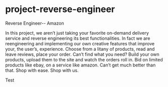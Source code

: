 # project-reverse-engineer

Reverse Engineer-- Amazon

In this project, we aren’t just taking your favorite on-demand delivery service and reverse engineering its best functionalities. In fact we are reengineering and implementing our own creative features that improve your, the user’s, experience. Choose from a litany of products, read and leave reviews, place your order. Can’t find what you need? Build your own products, upload them to the site and watch the orders roll in. Bid on limited products like ebay, on a service like amazon. Can’t get much better than that. Shop with ease. Shop with us. 



Test